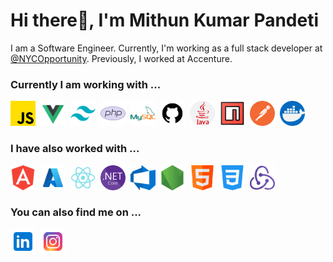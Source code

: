 <h1 align="left">Hi there👋, I'm Mithun Kumar Pandeti</h1>
<p align="left">I am a Software Engineer. Currently, I'm working as a full stack developer at <a href="https://github.com/NYCOpportunity">@NYCOpportunity</a>. Previously, I worked at Accenture.</p>

<h3>Currently I am working with ...</h3>

<p align="left">
  <a href="https://developer.mozilla.org/en-US/docs/Web/JavaScript" target="_blank" rel="noreferrer"><img src="./Icons/js_icon.png" alt="javascript" width="40" height="40"/></a>&nbsp;
  <a href="https://vuejs.org/" target="_blank" rel="noreferrer"> <img src="./Icons/vuejs-icon.png" alt="vuejs" width="40" height="40"/></a>&nbsp;
  <a href="https://tailwindcss.com/" target="_blank" rel="noreferrer"> <img src="./Icons/tailwind-css-icon.png" alt="tailwind" width="40" height="40"/></a>&nbsp;
  <a href="https://www.php.net" target="_blank" rel="noreferrer"> <img src="./Icons/php-icon.png" alt="php" width="40" height="40"/></a>&nbsp;
  <a href="https://www.mysql.com/" target="_blank" rel="noreferrer"> <img src="./Icons/mysql-icon.png" alt="mysql" width="40" height="40"/></a>&nbsp;
  <a href="https://github.com/" target="_blank" rel="noreferrer"> <img src="./Icons/github-icon.png" alt="github" width="40" height="40"/></a>&nbsp;
  <a href="https://www.java.com/en/" target="_blank" rel="noreferrer"> <img src="./Icons/java-icon.png" alt="java" width="40" height="40"/></a>&nbsp;
  <a href="https://www.npmjs.com/" target="_blank" rel="noreferrer"> <img src="./Icons/npm-icon.png" alt="npm" width="40" height="40"/></a>&nbsp;
  <a href="https://www.postman.com/" target="_blank" rel="noreferrer"> <img src="./Icons/postman-logo.png" alt="postman" width="40" height="40"/></a>&nbsp;
  <a href="https://docs.docker.com/" target="_blank" rel="noreferrer"> <img src="./Icons/docker-icon.png" alt="docker" width="40" height="40"/></a>
</p>

<h3>I have also worked with ...</h3>

<p align="left"> 
  <a href="https://angular.io" target="_blank" rel="noreferrer"> <img src="./Icons/angular-icon.png" alt="angular" width="40" height="40"/></a>&nbsp;
  <a href="https://azure.microsoft.com/en-in/" target="_blank" rel="noreferrer"> <img src="./Icons/azure-icon.png" alt="azure" width="40" height="40"/></a>&nbsp;
  <a href="https://reactjs.org/" target="_blank" rel="noreferrer"> <img src="./Icons/react-js-icon.png" alt="react" width="40" height="40"/></a>&nbsp;
  <a href="https://learn.microsoft.com/en-us/aspnet/core/getting-started/" target="_blank" rel="noreferrer"> <img src="./Icons/NET_Core_Logo.png" alt="Dotnetcore" width="40" height="40"/></a>&nbsp;
  <a href="https://azure.microsoft.com/en-us/products/devops" target="_blank" rel="noreferrer"> <img src="./Icons/AzDo-icon.png" alt="AzDo" width="40" height="40"/></a>&nbsp;
  <a href="https://nodejs.org/en" target="_blank" rel="noreferrer"> <img src="./Icons/node-icon.png" alt="node" width="40" height="40"/></a>&nbsp;
  <a href="https://developer.mozilla.org/en-US/docs/Glossary/HTML5" target="_blank" rel="noreferrer"> <img src="./Icons/html-icon.png" alt="html5" width="40" height="40"/></a>&nbsp;
  <a href="https://developer.mozilla.org/en-US/docs/Web/CSS" target="_blank" rel="noreferrer"> <img src="./Icons/css-icon.png" alt="css3" width="40" height="40"/></a>&nbsp;
  <a href="https://redux.js.org/" target="_blank" rel="noreferrer"> <img src="./Icons/redux-logo.png" alt="redux" width="40" height="40"/></a>
</p>

<h3>You can also find me on ...</h3>

<p align="left">
  <a href="https://linkedin.com/in/mithunkumarpandeti" target="blank"><img align="center" src="./Icons/linkedin-logo.png" alt="mithunkumarpandeti" height="40" width="40" /></a>&nbsp;
  <a href="https://instagram.com/mithunkumar_pandeti" target="blank"><img align="center" src="./Icons/instagram-logo.png" alt="mithunkumarpandeti" height="40" width="40" /></a>
</p>
